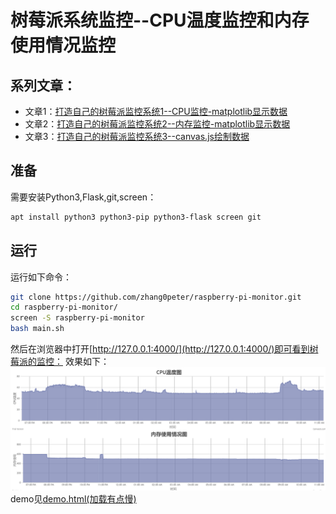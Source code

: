 # 树莓派系统监控--CPU温度监控和内存使用情况监控
## 系列文章：
*    文章1：[打造自己的树莓派监控系统1--CPU监控-matplotlib显示数据](https://blog.csdn.net/zhangpeterx/article/details/84071442)      
*    文章2：[打造自己的树莓派监控系统2--内存监控-matplotlib显示数据](https://blog.csdn.net/zhangpeterx/article/details/84288281)       
*    文章3：[打造自己的树莓派监控系统3--canvas.js绘制数据](https://blog.csdn.net/zhangpeterx/article/details/84819958)         
## 准备
需要安装Python3,Flask,git,screen：
```bash
apt install python3 python3-pip python3-flask screen git
```
## 运行
运行如下命令：
```bash
git clone https://github.com/zhang0peter/raspberry-pi-monitor.git
cd raspberry-pi-monitor/
screen -S raspberry-pi-monitor
bash main.sh
```
然后在浏览器中打开[http://127.0.0.1:4000/](http://127.0.0.1:4000/)即可看到树莓派的监控：
效果如下：    
![](image.png)       
demo见[demo.html(加载有点慢)](http://htmlpreview.github.io/?https://github.com/zhang0peter/raspberry-pi-monitor/blob/master/demo.html)      



